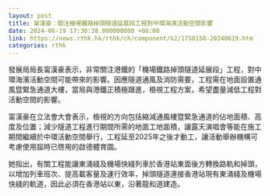 ```yaml
---
layout: post
title: 甯漢豪：關注機場鐵路掉頭隧道延展段工程對中環海濱活動空間影響
date: 2024-06-19 17:30:38.000000000 +08:00
link: https://news.rthk.hk/rthk/ch/component/k2/1758158-20240619.htm
categories: rthk
---
```


發展局局長甯漢豪表示，非常關注港鐵的「機場鐵路掉頭隧道延展段」工程，對中環海濱活動空間可能帶來的影響。因應隧道通風及消防需要，工程需在地面設置通風暨緊急通道大樓，當局與港鐵正積極跟進，檢視工程方案，希望盡量減低工程對活動空間的影響。

甯漢豪在立法會大會表示，檢視的方向包括縮減通風樓暨緊急通道的佔地面積、高度及位置；減少隧道工程進行期間所需的地面工地面積，讓露天演唱會等能在施工期間繼續於中環活動空間舉行，工程延至2025年之後才動工，讓活動舉辦機構可考慮使用屆時已啓用的啟德體育園。

她指出，有關工程能讓東涌綫及機場快綫列車於香港站東面後方轉換路軌和掉頭，以增加列車班次、提高載客量及運行效率，掉頭隧道連接香港站現有東涌綫及機場快綫的軌道，因此必須在香港站以東，沿著龍和道建造。
